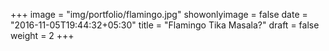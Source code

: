 +++
image = "img/portfolio/flamingo.jpg"
showonlyimage = false
date = "2016-11-05T19:44:32+05:30"
title = "Flamingo Tika Masala?"
draft = false
weight = 2
+++
